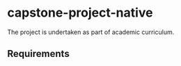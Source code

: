 # capstone-project-native
The project is undertaken as part of academic curriculum.

## Requirements